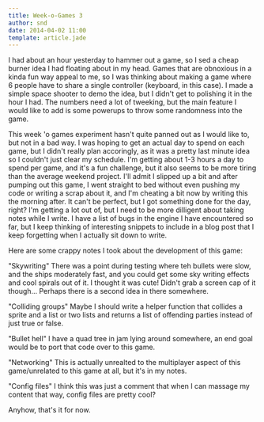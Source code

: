 ```yaml
---
title: Week-o-Games 3
author: snd
date: 2014-04-02 11:00
template: article.jade
---
```


I had about an hour yesterday to hammer out a game, so I sed a cheap burner idea I had floating about in my head. Games that are obnoxious in a kinda fun way appeal to me, so I was thinking about making a game where 6 people have to share a single controller (keyboard, in this case). I made a simple space shooter to demo the idea, but I didn't get to polishing it in the hour I had. The numbers need a lot of tweeking, but the main feature I would like to add is some powerups to throw some randomness into the game.

This week 'o games experiment hasn't quite panned out as I would like to, but not in a bad way. I was hoping to get an actual day to spend on each game, but I didn't really plan accoringly, as it was a pretty last minute idea so I couldn't just clear my schedule. I'm getting about 1-3 hours a day to spend per game, and it's a fun challenge, but it also seems to be more tiring than the average weekend project. I'll admit I slipped up a bit and after pumping out this game, I went straight to bed without even pushing my code or writing a scrap about it, and I'm cheating a bit now by writing this the morning after. It can't be perfect, but I got something done for the day, right? I'm getting a lot out of, but I need to be more dilligent about taking notes while I write. I have a list of bugs in the engine I have encountered so far, but I keep thinking of interesting snippets to include in a blog post that I keep forgetting when I actually sit down to write.

Here are some crappy notes I took about the development of this game:

"Skywriting" There was a point during testing where teh bullets were slow, and the ships moderately fast, and you could get some sky writing effects and cool spirals out of it. I thought it was cute! Didn't grab a screen cap of it though... Perhaps there is a second idea in there somewhere.

"Colliding groups" Maybe I should write a helper function that collides a sprite and a list or two lists and returns a list of offending parties instead of just true or false.

"Bullet hell" I have a quad tree in jam lying around somewhere, an end goal would be to port that code over to this game.

"Networking" This is actually unrealted to the multiplayer aspect of this game/unrelated to this game at all, but it's in my notes.

"Config files" I think this was just a comment that when I can massage my content that way, config files are pretty cool?

Anyhow, that's it for now.